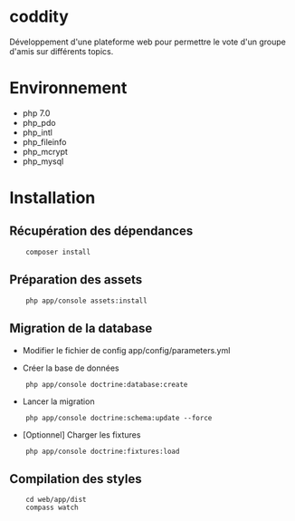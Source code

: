 # coddity
Développement d'une plateforme web pour permettre le vote d'un groupe d'amis sur différents topics.

# Environnement

* php 7.0
* php_pdo
* php_intl
* php_fileinfo
* php_mcrypt
* php_mysql

# Installation

## Récupération des dépendances

```
    composer install
```

## Préparation des assets

```
    php app/console assets:install
```

## Migration de la database

* Modifier le fichier de config app/config/parameters.yml

* Créer la base de données
```
    php app/console doctrine:database:create
```

* Lancer la migration
```
    php app/console doctrine:schema:update --force
```

* [Optionnel] Charger les fixtures
```
    php app/console doctrine:fixtures:load
```

## Compilation des styles

```
    cd web/app/dist
    compass watch
```